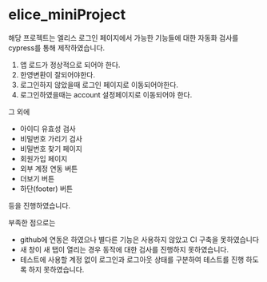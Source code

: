 # elice_miniProject

해당 프로젝트는 엘리스 로그인 페이지에서
가능한 기능들에 대한 자동화 검사를 cypress를 통해 제작하였습니다.

1. 앱 로드가 정상적으로 되어야 한다.
2. 한영변환이 잘되어야한다.
3. 로그인하지 않았을때 로그인 페이지로 이동되어야한다.
4. 로그인하였을때는 account 설정페이지로 이동되어야 한다.

그 외에

- 아이디 유효성 검사
- 비밀번호 가리기 검사
- 비밀번호 찾기 페이지
- 회원가입 페이지
- 외부 계정 연동 버튼
- 더보기 버튼
- 하단(footer) 버튼

등을 진행하였습니다.

부족한 점으로는
* github에 연동은 하였으나 별다른 기능은 사용하지 않았고 CI 구축을 못하였습니다
* 새 창이 새 탭이 열리는 경우 동작에 대한 검사를 진행하지 못하였습니다.
* 테스트에 사용할 계정 없이 로그인과 로그아웃 상태를 구분하여 테스트를 진행 하도록 하지 못하였습니다.